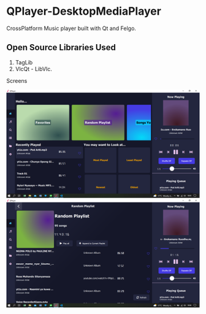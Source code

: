 # QPlayer-DesktopMediaPlayer
CrossPlatform Music player built with Qt and Felgo. 

## Open Source Libraries Used
1. TagLib
2. VlcQt - LibVlc.

Screens

![Tux,Screen 1](screens/scrn1.png)
![Tux,Screen 2](screens/scrn2.png)
